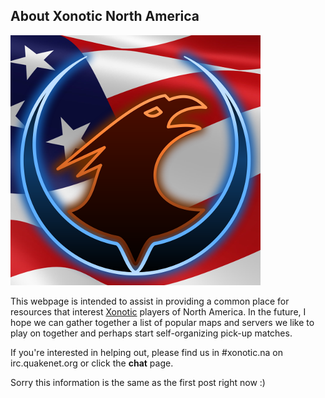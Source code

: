 ## About Xonotic North America

![Alt text](resources/images/xonotic-na-logo.png)

This webpage is intended to assist in providing a common place for resources that interest [Xonotic](http://xonotic.org) players of North America. In the future, I hope we can gather together a list of popular maps and servers we like to play on together and perhaps start self-organizing pick-up matches.

If you're interested in helping out, please find us in #xonotic.na on irc.quakenet.org or click the **chat** page.

Sorry this information is the same as the first post right now :)
